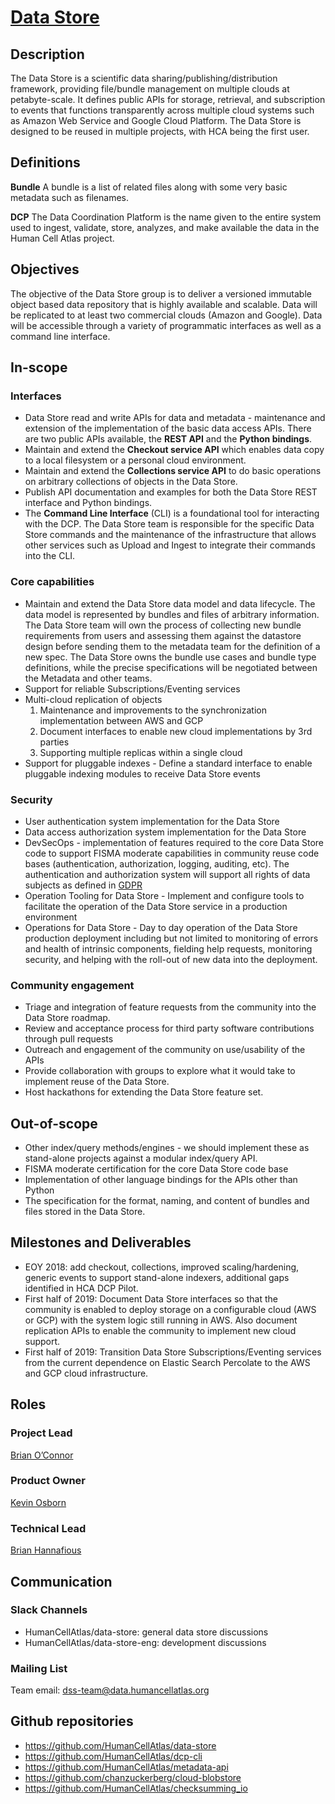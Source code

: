 
# [Data Store](mailto:dss-team@data.humancellatlas.org)


## Description
The Data Store is a scientific data sharing/publishing/distribution framework, providing file/bundle management on multiple clouds at petabyte-scale. It defines public APIs for storage, retrieval, and subscription to events that functions transparently across multiple cloud systems such as Amazon Web Service and Google Cloud Platform. The Data Store is designed to be reused in multiple projects, with HCA being the first user. 

## Definitions
**Bundle** A bundle is a list of related files along with some very basic metadata such as filenames.

**DCP** The Data Coordination Platform is the name given to the entire system used to ingest, validate, store, analyzes, and make available the data in the Human Cell Atlas project.

## Objectives
The objective of the Data Store group is to deliver a versioned immutable object based data repository that is highly available and scalable. Data will be replicated to at least two commercial clouds (Amazon and Google). Data will be accessible through a variety of programmatic interfaces as well as a command line interface. 

## In-scope

### Interfaces
* Data Store read and write APIs for data and metadata - maintenance and extension of the implementation of the basic data access APIs. There are two public APIs available, the **REST API** and the **Python bindings**.
* Maintain and extend the **Checkout service API** which enables data copy to a local filesystem or a personal cloud environment.
* Maintain and extend the **Collections service API** to do basic operations on arbitrary collections of objects in the Data Store.
* Publish API documentation and examples for both the Data Store REST interface and Python bindings.
* The **Command Line Interface** (CLI) is a foundational tool for interacting with the DCP. The Data Store team is responsible for the specific Data Store commands and the maintenance of the infrastructure that allows other services such as Upload and Ingest to integrate their commands into the CLI.

### Core capabilities
* Maintain and extend the Data Store data model and data lifecycle. The data model is represented by bundles and files of arbitrary information. The Data Store team will own the process of collecting new bundle requirements from users and assessing them against the datastore design before sending them to the metadata team for the definition of a new spec. The Data Store owns the bundle use cases and bundle type definitions, while the precise specifications will be negotiated between the Metadata and other teams.
* Support for reliable Subscriptions/Eventing services
* Multi-cloud replication of objects
   1. Maintenance and improvements to the synchronization implementation between AWS and GCP
   2. Document interfaces to enable new cloud implementations by 3rd parties 
   3. Supporting multiple replicas within a single cloud
* Support for pluggable indexes - Define a standard interface to enable pluggable indexing modules to receive Data Store events

### Security
* User authentication system implementation for the Data Store
* Data access authorization system implementation for the Data Store
* DevSecOps - implementation of features required to the core Data Store code to support FISMA moderate capabilities in community reuse code bases (authentication, authorization, logging, auditing, etc). The authentication and authorization system will support all rights of data subjects as defined in [GDPR](https://gdpr-info.eu/)
* Operation Tooling for Data Store - Implement and configure tools to facilitate the operation of the Data Store service in a production environment
* Operations for Data Store - Day to day operation of the Data Store production deployment including but not limited to monitoring of errors and health of intrinsic components, fielding help requests, monitoring security, and helping with the roll-out of new data into the deployment. 

### Community engagement
* Triage and integration of feature requests from the community into the Data Store roadmap. 
* Review and acceptance process for third party software contributions through pull requests
* Outreach and engagement of the community on use/usability of the APIs
* Provide collaboration with groups to explore what it would take to implement reuse of the Data Store.
* Host hackathons for extending the Data Store feature set. 

## Out-of-scope
* Other index/query methods/engines - we should implement these as stand-alone projects against a modular index/query API.
* FISMA moderate certification for the core Data Store code base
* Implementation of other language bindings for the APIs other than Python
* The specification for the format, naming, and content of bundles and files stored in the Data Store.

## Milestones and Deliverables
* EOY 2018: add checkout, collections, improved scaling/hardening, generic events to support stand-alone indexers, additional gaps identified in HCA DCP Pilot.
* First half of 2019: Document Data Store interfaces so that the community is enabled to deploy storage on a configurable cloud (AWS or GCP) with the system logic still running in AWS. Also document replication APIs to enable the community to implement new cloud support. 
* First half of 2019: Transition Data Store Subscriptions/Eventing services from the current dependence on Elastic Search Percolate to the AWS and GCP cloud infrastructure.

## Roles

### Project Lead 
[Brian O’Connor](mailto:brocono@ucsc.edu) 

### Product Owner 
[Kevin Osborn](mailto:kosborn2@ucsc.edu) 

### Technical Lead 
[Brian Hannafious](mailto:bhannafi@ucsc.edu) 

## Communication
### Slack Channels
* HumanCellAtlas/data-store: general data store discussions
* HumanCellAtlas/data-store-eng: development discussions

### Mailing List
Team email: dss-team@data.humancellatlas.org

## Github repositories
* https://github.com/HumanCellAtlas/data-store
* https://github.com/HumanCellAtlas/dcp-cli
* https://github.com/HumanCellAtlas/metadata-api
* https://github.com/chanzuckerberg/cloud-blobstore
* https://github.com/HumanCellAtlas/checksumming_io

